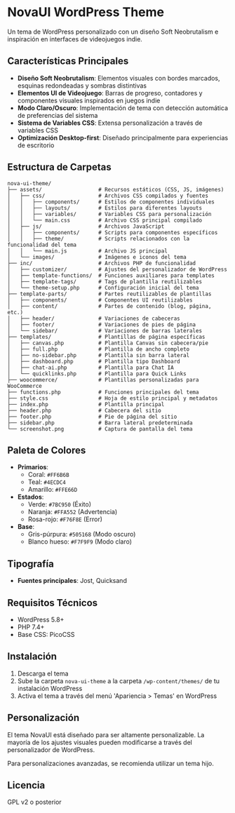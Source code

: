 # NovaUI WordPress Theme

Un tema de WordPress personalizado con un diseño Soft Neobrutalism e inspiración en interfaces de videojuegos indie.

## Características Principales

- **Diseño Soft Neobrutalism**: Elementos visuales con bordes marcados, esquinas redondeadas y sombras distintivas
- **Elementos UI de Videojuego**: Barras de progreso, contadores y componentes visuales inspirados en juegos indie
- **Modo Claro/Oscuro**: Implementación de tema con detección automática de preferencias del sistema
- **Sistema de Variables CSS**: Extensa personalización a través de variables CSS
- **Optimización Desktop-first**: Diseñado principalmente para experiencias de escritorio

## Estructura de Carpetas

```
nova-ui-theme/
├── assets/                  # Recursos estáticos (CSS, JS, imágenes)
│   ├── css/                 # Archivos CSS compilados y fuentes
│   │   ├── components/      # Estilos de componentes individuales
│   │   ├── layouts/         # Estilos para diferentes layouts
│   │   ├── variables/       # Variables CSS para personalización
│   │   └── main.css         # Archivo CSS principal compilado
│   ├── js/                  # Archivos JavaScript
│   │   ├── components/      # Scripts para componentes específicos
│   │   ├── theme/           # Scripts relacionados con la funcionalidad del tema
│   │   └── main.js          # Archivo JS principal
│   └── images/              # Imágenes e iconos del tema
├── inc/                     # Archivos PHP de funcionalidad
│   ├── customizer/          # Ajustes del personalizador de WordPress
│   ├── template-functions/  # Funciones auxiliares para templates
│   ├── template-tags/       # Tags de plantilla reutilizables
│   └── theme-setup.php      # Configuración inicial del tema
├── template-parts/          # Partes reutilizables de plantillas
│   ├── components/          # Componentes UI reutilizables
│   ├── content/             # Partes de contenido (blog, página, etc.)
│   ├── header/              # Variaciones de cabeceras
│   ├── footer/              # Variaciones de pies de página
│   └── sidebar/             # Variaciones de barras laterales
├── templates/               # Plantillas de página específicas
│   ├── canvas.php           # Plantilla Canvas sin cabecera/pie
│   ├── full.php             # Plantilla de ancho completo
│   ├── no-sidebar.php       # Plantilla sin barra lateral
│   ├── dashboard.php        # Plantilla tipo Dashboard
│   ├── chat-ai.php          # Plantilla para Chat IA
│   └── quicklinks.php       # Plantilla para Quick Links
├── woocommerce/             # Plantillas personalizadas para WooCommerce
├── functions.php            # Funciones principales del tema
├── style.css                # Hoja de estilo principal y metadatos
├── index.php                # Plantilla principal
├── header.php               # Cabecera del sitio
├── footer.php               # Pie de página del sitio
├── sidebar.php              # Barra lateral predeterminada
└── screenshot.png           # Captura de pantalla del tema
```

## Paleta de Colores

- **Primarios**:
  - Coral: `#FF6B6B`
  - Teal: `#4ECDC4`
  - Amarillo: `#FFE66D`
- **Estados**:
  - Verde: `#7BC950` (Éxito)
  - Naranja: `#FFA552` (Advertencia)
  - Rosa-rojo: `#F76F8E` (Error)
- **Base**:
  - Gris-púrpura: `#505168` (Modo oscuro)
  - Blanco hueso: `#F7F9F9` (Modo claro)

## Tipografía

- **Fuentes principales**: Jost, Quicksand

## Requisitos Técnicos

- WordPress 5.8+
- PHP 7.4+
- Base CSS: PicoCSS

## Instalación

1. Descarga el tema
2. Sube la carpeta `nova-ui-theme` a la carpeta `/wp-content/themes/` de tu instalación WordPress
3. Activa el tema a través del menú 'Apariencia > Temas' en WordPress

## Personalización

El tema NovaUI está diseñado para ser altamente personalizable. La mayoría de los ajustes visuales pueden modificarse a través del personalizador de WordPress.

Para personalizaciones avanzadas, se recomienda utilizar un tema hijo.

## Licencia

GPL v2 o posterior
